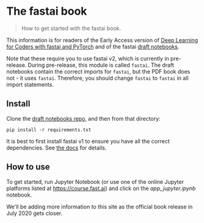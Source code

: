 # The fastai book
> How to get started with the fastai book.


This information is for readers of the Early Access version of [Deep Learning for Coders with fastai and PyTorch](https://www.amazon.com/Deep-Learning-Coders-fastai-PyTorch/dp/1492045527) and of the fastai [draft notebooks](https://github.com/fastai/fastbook).

Note that these require you to use fastai v2, which is currently in pre-release. During pre-release, this module is called `fastai`. The draft notebooks contain the correct imports for `fastai`, but the PDF book does not - it uses `fastai`. Therefore, you should change `fastai` to `fastai` in all import statements.

## Install

Clone the [draft notebooks repo](https://github.com/fastai/fastbook), and then from that directory:

    pip install -r requirements.txt

It is best to first install fastai v1 to ensure you have all the correct dependencies. See [the docs](https://docs.fast.ai/) for details.

## How to use

To get started, run Jupyter Notebook (or use one of the online Jupyter platforms listed at https://course.fast.ai) and click on the *app_jupyter.ipynb* notebook.

We'll be adding more information to this site as the official book release in July 2020 gets closer.

